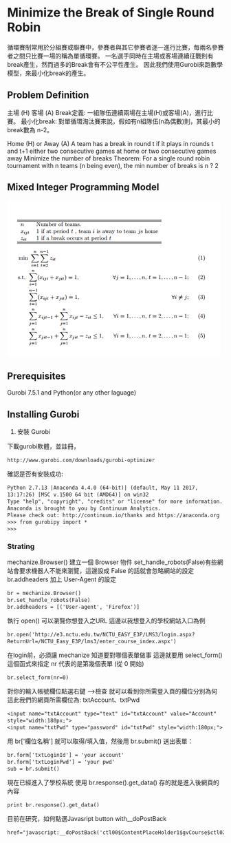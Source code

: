 # Minimize the Break of Single Round Robin 
循環賽制常用於分組賽或聯賽中，參賽者與其它參賽者逐一進行比賽，每兩名參賽者之間只比賽一場的稱為單循環賽。
一名選手同時在主場或客場連續征戰則有break產生，然而過多的Break會有不公平性產生。
因此我們使用Gurobi來跑數學模型，來最小化break的產生。

## Problem Definition

主場 (H)  客場 (A)
Break定義: 一組隊伍連續兩場在主場(H)或客場(A)，進行比賽。
最小化break: 對單循環淘汰賽來說，假如有n組隊伍(n為偶數)則，其最小的break數為 n-2。

Home (H) or Away (A)
A team has a break in round t if it plays in rounds t and t+1 either two consecutive games at home or two consecutive games away
Minimize the number of breaks
Theorem: For a single round robin tournament with n teams (n being even), the min number of breaks is n ?  2

## Mixed Integer Programming Model
![image](https://github.com/KTLin8143/Scheduling/blob/master/Single%20Round%20Robin/Mini%20Break%20Model.PNG)


## Prerequisites

Gurobi 7.5.1 and Python(or any other laguage)

## Installing Gurobi

1. 安裝 Gurobi

下載gurobi軟體，並註冊，
```
http://www.gurobi.com/downloads/gurobi-optimizer
```

確認是否有安裝成功:
```
Python 2.7.13 |Anaconda 4.4.0 (64-bit)| (default, May 11 2017, 13:17:26) [MSC v.1500 64 bit (AMD64)] on win32
Type "help", "copyright", "credits" or "license" for more information.
Anaconda is brought to you by Continuum Analytics.
Please check out: http://continuum.io/thanks and https://anaconda.org
>>> from gurobipy import *
>>>

```
### Strating

mechanize.Browser() 建立一個 Browser 物件
set_handle_robots(False)有些網站會要求機器人不能來瀏覽，這邊設成 False 的話就會忽略網站的設定
br.addheaders 加上 User-Agent 的設定

```
br = mechanize.Browser()
br.set_handle_robots(False)
br.addheaders = [('User-agent', 'Firefox')]
```

執行 open() 可以瀏覽你想登入之URL
這邊以我想登入的學校網站入口為例

```
br.open('http://e3.nctu.edu.tw/NCTU_EASY_E3P/LMS3/login.aspx?ReturnUrl=/NCTU_Easy_E3P/lms3/enter_course_index.aspx')
```

在login前，必須讓 mechanize 知道要對哪個表單做事
這邊就要用 select_form() 這個函式來指定
nr 代表的是第幾個表單 (從 0 開始)

```
br.select_form(nr=0)
```

對你的輸入帳號欄位點選右鍵 -->檢查
就可以看到你所需登入頁的欄位分別為何
這此我們的網頁所需欄位為: txtAccount、txtPwd

```
<input name="txtAccount" type="text" id="txtAccount" value="Account" style="width:180px;">
<input name="txtPwd" type="password" id="txtPwd" style="width:180px;">
```

用 br['欄位名稱'] 就可以取得/填入值，然後用 br.submit() 送出表單：

```
br.form['txtLoginId'] = 'your account'
br.form['txtLoginPwd'] = 'your pwd'
sub = br.submit()
```
現在已經進入了學校系統
使用 br.response().get_data() 存的就是進入後網頁的內容

```
print br.response().get_data()
```

目前在研究，如何點選Javasript button with__doPostBack 

```
href="javascript:__doPostBack('ctl00$ContentPlaceHolder1$gvCourse$ctl02$lnkCourseName','')"
```

